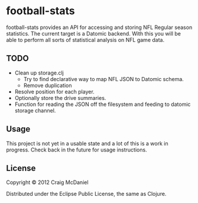 # football-stats

football-stats provides an API for accessing and storing NFL Regular
season statistics. The current target is a Datomic backend. With this
you will be able to perform all sorts of statistical analysis on NFL
game data.

## TODO

* Clean up storage.clj
  * Try to find declarative way to map NFL JSON to Datomic schema.
  * Remove duplication
* Resolve position for each player.
* Optionally store the drive summaries.
* Function for reading the JSON off the filesystem and feeding to datomic storage channel.

## Usage

This project is not yet in a usable state and a lot of this is a work
in progress. Check back in the future for usage instructions.

## License

Copyright © 2012 Craig McDaniel

Distributed under the Eclipse Public License, the same as Clojure.
